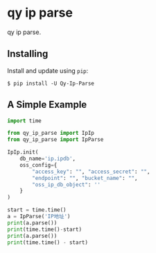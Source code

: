 # qy ip parse

qy ip parse.


## Installing

Install and update using `pip`:

```
$ pip install -U Qy-Ip-Parse
```


## A Simple Example

```python
import time

from qy_ip_parse import IpIp
from qy_ip_parse import IpParse

IpIp.init(
    db_name='ip.ipdb',
    oss_config={
        "access_key": "", "access_secret": "",
        "endpoint": "", "bucket_name": "",
        "oss_ip_db_object": ''
    }
)

start = time.time()
a = IpParse('IP地址')
print(a.parse())
print(time.time()-start)
print(a.parse())
print(time.time() - start)
```